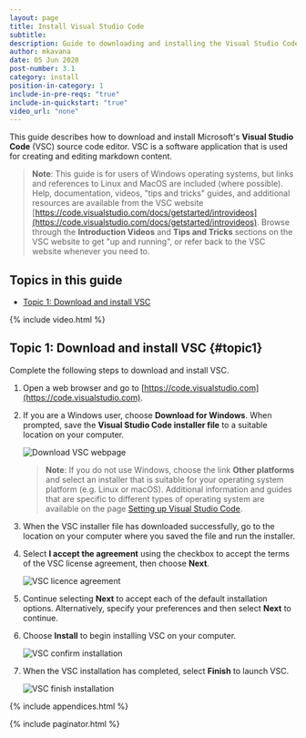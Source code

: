```yaml
---
layout: page
title: Install Visual Studio Code
subtitle:
description: Guide to downloading and installing the Visual Studio Code source code editor
author: mkavana
date: 05 Jun 2020
post-number: 3.1
category: install
position-in-category: 1
include-in-pre-reqs: "true"
include-in-quickstart: "true"
video_url: "none"
---
```


This guide describes how to download and install Microsoft's **Visual Studio Code** (VSC) source code editor. VSC is a software application that is used for creating and editing markdown content.

> **Note**: This guide is for users of Windows operating systems, but links and references to Linux and MacOS are included (where possible). Help, documentation, videos, "tips and tricks" guides, and additional resources are available from the VSC website [https://code.visualstudio.com/docs/getstarted/introvideos](https://code.visualstudio.com/docs/getstarted/introvideos). Browse through the **Introduction Videos** and **Tips and Tricks** sections on the VSC website to get "up and running", or refer back to the VSC website whenever you need to.

## Topics in this guide

- [Topic 1: Download and install VSC](#topic1)

{% include video.html %}

## Topic 1: Download and install VSC {#topic1}

Complete the following steps to download and install VSC.

1. Open a web browser and go to [https://code.visualstudio.com](https://code.visualstudio.com).

2. If you are a Windows user, choose **Download for Windows**. When prompted, save the **Visual Studio Code installer file** to a suitable location on your computer.

   ![Download VSC webpage](../assets/images/03-install/vsc/vscode-002.png)

   > **Note**: If you do not use Windows, choose the link **Other platforms** and select an installer that is suitable for your operating system platform (e.g. Linux or macOS). Additional information and guides that are specific to different types of operating system are available on the page [Setting up Visual Studio Code](https://code.visualstudio.com/Docs/setup/setup-overview).

3. When the VSC installer file has downloaded successfully, go to the location on your computer where you saved the file and run the installer.

4. Select **I accept the agreement** using the checkbox to accept the terms of the VSC license agreement, then choose **Next**.

   ![VSC licence agreement](../assets/images/03-install/vsc/vscode-004.png)

5. Continue selecting **Next** to accept each of the default installation options. Alternatively, specify your preferences and then select **Next** to continue.

6. Choose **Install** to begin installing VSC on your computer.

    ![VSC confirm installation](../assets/images/03-install/vsc/vscode-006.png)

7. When the VSC installation has completed, select **Finish** to launch VSC.

    ![VSC finish installation](../assets/images/03-install/vsc/vscode-007.png)

{% include appendices.html %}

{% include paginator.html %}
